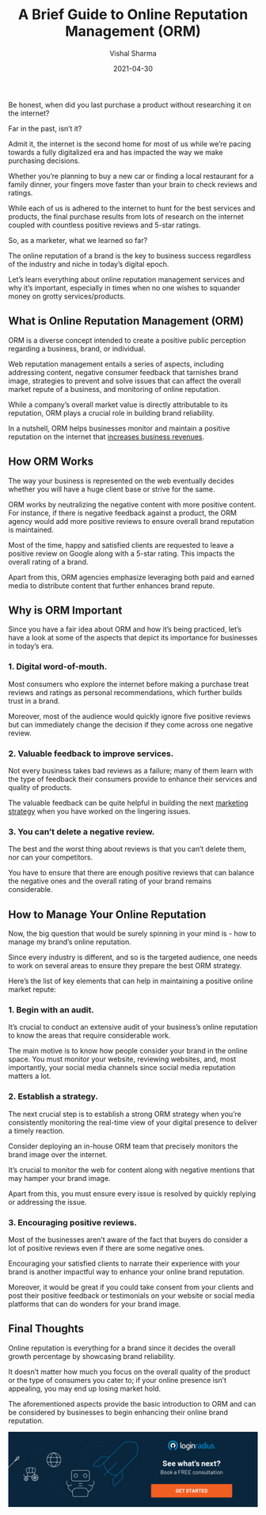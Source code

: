 ﻿---
title: "A Brief Guide to Online Reputation Management (ORM)"
date: "2021-04-30"
coverImage: "online-reputation-management-loginradius.jpg"
category: ["loginradius"]
featured: false 
author: "Vishal Sharma"
description: "The online reputation of a brand is the key to business success regardless of the industry and niche in today’s digital epoch. Let’s learn everything about online reputation management services and why it’s important, and how businesses can improve their web reputation."
metadescription: "Online Reputation Management determines the overall success of your business. Here’s a quick guide to help you understand the importance of ORM."
metatitle: "A Brief Guide and How to Manage Your Business with the Perfect Online Reputation Management"
---

Be honest, when did you last purchase a product without researching it on the internet?

Far in the past, isn’t it?

Admit it, the internet is the second home for most of us while we’re pacing towards a fully digitalized era and has impacted the way we make purchasing decisions.

Whether you’re planning to buy a new car or finding a local restaurant for a family dinner, your fingers move faster than your brain to check reviews and ratings.

While each of us is adhered to the internet to hunt for the best services and products, the final purchase results from lots of research on the internet coupled with countless positive reviews and 5-star ratings.

So, as a marketer, what we learned so far?

The online reputation of a brand is the key to business success regardless of the industry and niche in today’s digital epoch.

Let’s learn everything about online reputation management services and why it’s important, especially in times when no one wishes to squander money on grotty services/products.

## What is Online Reputation Management (ORM)

ORM is a diverse concept intended to create a positive public perception regarding a business, brand, or individual.

Web reputation management entails a series of aspects, including addressing content, negative consumer feedback that tarnishes brand image, strategies to prevent and solve issues that can affect the overall market repute of a business, and monitoring of online reputation.

While a company’s overall market value is directly attributable to its reputation, ORM plays a crucial role in building brand reliability.

In a nutshell, ORM helps businesses monitor and maintain a positive reputation on the internet that [increases business revenues](https://www.loginradius.com/blog/identity/2018/11/enterprise-needs-digital-business-transformation-strategy/).

## How ORM Works

The way your business is represented on the web eventually decides whether you will have a huge client base or strive for the same.

ORM works by neutralizing the negative content with more positive content. For instance, if there is negative feedback against a product, the ORM agency would add more positive reviews to ensure overall brand reputation is maintained.

Most of the time, happy and satisfied clients are requested to leave a positive review on Google along with a 5-star rating. This impacts the overall rating of a brand.

Apart from this, ORM agencies emphasize leveraging both paid and earned media to distribute content that further enhances brand repute.

## Why is ORM Important

Since you have a fair idea about ORM and how it’s being practiced, let’s have a look at some of the aspects that depict its importance for businesses in today’s era.

### 1. Digital word-of-mouth.

Most consumers who explore the internet before making a purchase treat reviews and ratings as personal recommendations, which further builds trust in a brand.

Moreover, most of the audience would quickly ignore five positive reviews but can immediately change the decision if they come across one negative review.

### 2. Valuable feedback to improve services.

Not every business takes bad reviews as a failure; many of them learn with the type of feedback their consumers provide to enhance their services and quality of products.

The valuable feedback can be quite helpful in building the next [marketing strategy](https://www.loginradius.com/blog/growth/top-5-marketing-strategies-to-power-up-your-business/) when you have worked on the lingering issues.

### 3. You can’t delete a negative review.

The best and the worst thing about reviews is that you can’t delete them, nor can your competitors.

You have to ensure that there are enough positive reviews that can balance the negative ones and the overall rating of your brand remains considerable.

## How to Manage Your Online Reputation

Now, the big question that would be surely spinning in your mind is - how to manage my brand’s online reputation.

Since every industry is different, and so is the targeted audience, one needs to work on several areas to ensure they prepare the best ORM strategy.

Here’s the list of key elements that can help in maintaining a positive online market repute:

### 1. Begin with an audit.

It’s crucial to conduct an extensive audit of your business’s online reputation to know the areas that require considerable work.

The main motive is to know how people consider your brand in the online space. You must monitor your website, reviewing websites, and, most importantly, your social media channels since social media reputation matters a lot.

### 2. Establish a strategy.

The next crucial step is to establish a strong ORM strategy when you’re consistently monitoring the real-time view of your digital presence to deliver a timely reaction.

Consider deploying an in-house ORM team that precisely monitors the brand image over the internet.

It’s crucial to monitor the web for content along with negative mentions that may hamper your brand image.

Apart from this, you must ensure every issue is resolved by quickly replying or addressing the issue.

### 3. Encouraging positive reviews.

Most of the businesses aren’t aware of the fact that buyers do consider a lot of positive reviews even if there are some negative ones.

Encouraging your satisfied clients to narrate their experience with your brand is another impactful way to enhance your online brand reputation.

Moreover, it would be great if you could take consent from your clients and post their positive feedback or testimonials on your website or social media platforms that can do wonders for your brand image.

## Final Thoughts

Online reputation is everything for a brand since it decides the overall growth percentage by showcasing brand reliability.

It doesn’t matter how much you focus on the overall quality of the product or the type of consumers you cater to; if your online presence isn’t appealing, you may end up losing market hold.

The aforementioned aspects provide the basic introduction to ORM and can be considered by businesses to begin enhancing their online brand reputation.

[![book-a-demo-Consultation](book-a-demo-Consultation.png)](https://www.loginradius.com/book-a-demo/)
